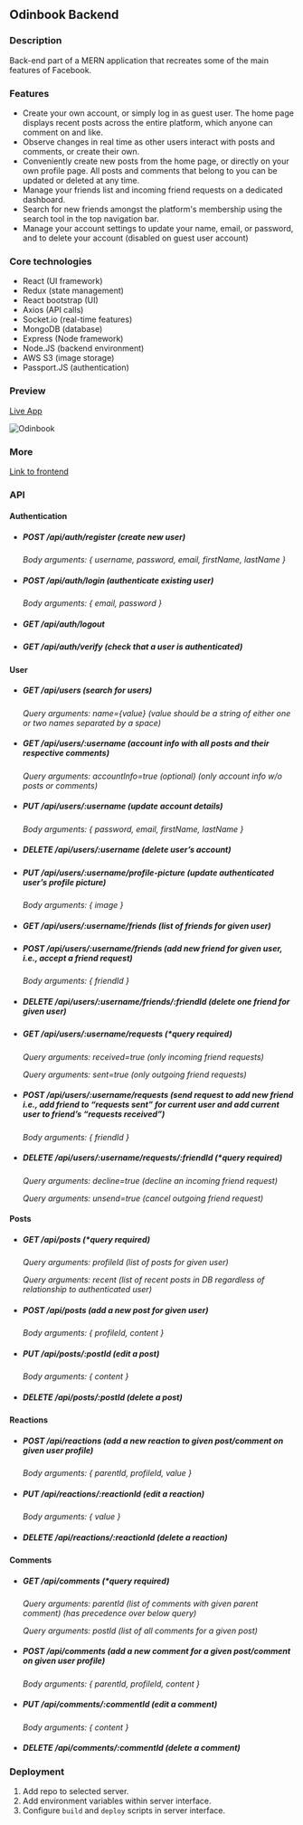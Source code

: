 ## Odinbook Backend

### Description
Back-end part of a MERN application that recreates some of the main features of Facebook.

### Features
 - Create your own account, or simply log in as guest user. The home page displays recent posts across the entire platform, which anyone can comment on and like.
 - Observe changes in real time as other users interact with posts and comments, or create their own.
 - Conveniently create new posts from the home page, or directly on your own profile page. All posts and comments that belong to you can be updated or deleted at any time. 
 - Manage your friends list and incoming friend requests on a dedicated dashboard. 
 - Search for new friends amongst the platform's membership using the search tool in the top navigation bar.
 - Manage your account settings to update your name, email, or password, and to delete your account (disabled on guest user account)

### Core technologies
 - React (UI framework)
 - Redux (state management)
 - React bootstrap (UI)
 - Axios (API calls)
 - Socket.io (real-time features)
 - MongoDB (database)
 - Express (Node framework)
 - Node.JS (backend environment)
 - AWS S3 (image storage)
 - Passport.JS (authentication)

### Preview
[Live App](https://wispy-night-906.fly.dev)

![Odinbook](https://user-images.githubusercontent.com/65140547/145942680-55819a3a-a52d-4525-a7f6-17d681f8d26d.png)

### More
[Link to frontend](https://github.com/romainyvernes/odinbook_frontend)

### API

#### Authentication
- ##### POST /api/auth/register (create new user)
  *Body arguments: { username, password, email, firstName, lastName }*
- ##### POST /api/auth/login (authenticate existing user)
  *Body arguments: { email, password }*
- ##### GET /api/auth/logout
- ##### GET /api/auth/verify (check that a user is authenticated)

#### User
- ##### GET /api/users (search for users)
  *Query arguments: name={value} (value should be a string of either one or two names separated by a space)*
- ##### GET /api/users/:username (account info with all posts and their respective comments)
  *Query arguments: accountInfo=true (optional) (only account info w/o posts or comments)*
- ##### PUT /api/users/:username (update account details)
  *Body arguments: { password, email, firstName, lastName }*
- ##### DELETE /api/users/:username (delete user’s account)
- ##### PUT /api/users/:username/profile-picture (update authenticated user’s profile picture)
  *Body arguments: { image }*
- ##### GET /api/users/:username/friends (list of friends for given user)
- ##### POST /api/users/:username/friends (add new friend for given user, i.e., accept a friend request)
  *Body arguments: { friendId }*
- ##### DELETE /api/users/:username/friends/:friendId (delete one friend for given user)
- ##### GET /api/users/:username/requests (*query required)
  *Query arguments: received=true (only incoming friend requests)* 
  
  *Query arguments: sent=true (only outgoing friend requests)*
- ##### POST /api/users/:username/requests (send request to add new friend i.e., add friend to “requests sent” for current user and add current user to friend’s “requests received”)
  *Body arguments: { friendId }*
- ##### DELETE /api/users/:username/requests/:friendId (*query required)
  *Query arguments: decline=true (decline an incoming friend request)*
  
  *Query arguments: unsend=true (cancel outgoing friend request)*

#### Posts
- ##### GET /api/posts (*query required)
  *Query arguments: profileId (list of posts for given user)*
  
  *Query arguments: recent (list of recent posts in DB regardless of relationship to authenticated user)*
- ##### POST /api/posts (add a new post for given user)
  *Body arguments: { profileId, content }*
- ##### PUT /api/posts/:postId (edit a post)
  *Body arguments: { content }*
- ##### DELETE /api/posts/:postId (delete a post)

#### Reactions
- ##### POST /api/reactions (add a new reaction to given post/comment on given user profile)
  *Body arguments: { parentId, profileId, value }*
- ##### PUT /api/reactions/:reactionId (edit a reaction)
  *Body arguments: { value }*
- ##### DELETE /api/reactions/:reactionId (delete a reaction)

#### Comments
- ##### GET /api/comments (*query required)
  *Query arguments: parentId (list of comments with given parent comment) (has precedence over below query)*
  
  *Query arguments: postId (list of all comments for a given post)*
- ##### POST /api/comments (add a new comment for a given post/comment on given user profile)
  *Body arguments: { parentId, profileId, content }*
- ##### PUT /api/comments/:commentId (edit a comment)
  *Body arguments: { content }*
- ##### DELETE /api/comments/:commentId (delete a comment)

### Deployment
1. Add repo to selected server.
2. Add environment variables within server interface.
3. Configure `build` and `deploy` scripts in server interface.
